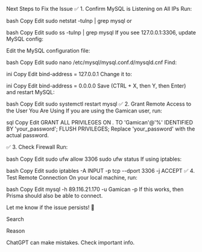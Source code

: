 Next Steps to Fix the Issue
✅ 1. Confirm MySQL is Listening on All IPs
Run:

bash
Copy
Edit
sudo netstat -tulnp | grep mysql
or

bash
Copy
Edit
sudo ss -tulnp | grep mysql
If you see 127.0.0.1:3306, update MySQL config:

Edit the MySQL configuration file:

bash
Copy
Edit
sudo nano /etc/mysql/mysql.conf.d/mysqld.cnf
Find:

ini
Copy
Edit
bind-address = 127.0.0.1
Change it to:

ini
Copy
Edit
bind-address = 0.0.0.0
Save (CTRL + X, then Y, then Enter) and restart MySQL:

bash
Copy
Edit
sudo systemctl restart mysql
✅ 2. Grant Remote Access to the User You Are Using
If you are using the Gamican user, run:

sql
Copy
Edit
GRANT ALL PRIVILEGES ON *.* TO 'Gamican'@'%' IDENTIFIED BY 'your_password';
FLUSH PRIVILEGES;
Replace 'your_password' with the actual password.

✅ 3. Check Firewall
Run:

bash
Copy
Edit
sudo ufw allow 3306
sudo ufw status
If using iptables:

bash
Copy
Edit
sudo iptables -A INPUT -p tcp --dport 3306 -j ACCEPT
✅ 4. Test Remote Connection
On your local machine, run:

bash
Copy
Edit
mysql -h 89.116.21.170 -u Gamican -p
If this works, then Prisma should also be able to connect.

Let me know if the issue persists! 🚀












Search

Reason


ChatGPT can make mistakes. Check important info.